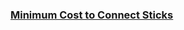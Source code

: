 ### [Minimum Cost to Connect Sticks](https://leetcode.com/problems/minimum-cost-to-connect-sticks)

